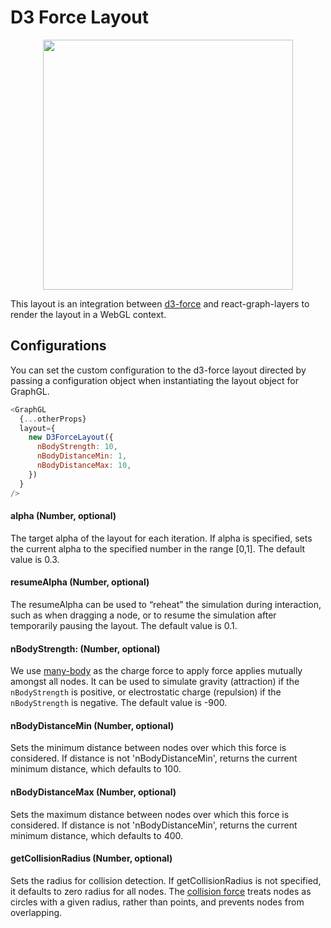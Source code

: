 # D3 Force Layout

<p align="center">
  <img src="/gatsby/images/layouts/d3.png" height="400" />
</p>


This layout is an integration between [d3-force](https://github.com/d3/d3-force) and react-graph-layers to render the layout in a WebGL context.

## Configurations

You can set the custom configuration to the d3-force layout directed by passing a configuration object when instantiating the layout object for GraphGL.

```js
<GraphGL
  {...otherProps}
  layout={
    new D3ForceLayout({
      nBodyStrength: 10,
      nBodyDistanceMin: 1,
      nBodyDistanceMax: 10,
    })
  }
/>
```

#### alpha (Number, optional)
The target alpha of the layout for each iteration. If alpha is specified, sets the current alpha to the specified number in the range [0,1]. The default value is 0.3.

#### resumeAlpha (Number, optional)
The resumeAlpha can be used to “reheat” the simulation during interaction, such as when dragging a node, or to resume the simulation after temporarily pausing the layout.
The default value is 0.1.

#### nBodyStrength: (Number, optional)
We use [many-body](https://github.com/d3/d3-force#many-body) as the charge force to apply force applies mutually amongst all nodes. It can be used to simulate gravity (attraction) if the `nBodyStrength` is positive, or electrostatic charge (repulsion) if the `nBodyStrength` is negative.
The default value is -900.

#### nBodyDistanceMin (Number, optional)
Sets the minimum distance between nodes over which this force is considered. If distance is not 'nBodyDistanceMin', returns the current minimum distance, which defaults to 100.


#### nBodyDistanceMax (Number, optional)
Sets the maximum distance between nodes over which this force is considered. If distance is not 'nBodyDistanceMin', returns the current minimum distance, which defaults to 400.

#### getCollisionRadius (Number, optional)
Sets the radius for collision detection. If getCollisionRadius is not specified, it defaults to zero radius for all nodes.
The [collision force](https://github.com/d3/d3-force#collision) treats nodes as circles with a given radius, rather than points, and prevents nodes from overlapping.
